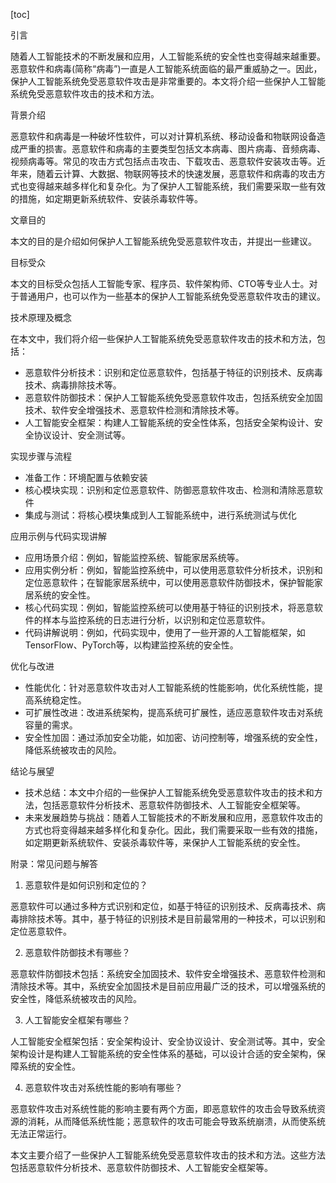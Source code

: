 
[toc]                    
                
                
引言

随着人工智能技术的不断发展和应用，人工智能系统的安全性也变得越来越重要。恶意软件和病毒(简称“病毒”)一直是人工智能系统面临的最严重威胁之一。因此，保护人工智能系统免受恶意软件攻击是非常重要的。本文将介绍一些保护人工智能系统免受恶意软件攻击的技术和方法。

背景介绍

恶意软件和病毒是一种破坏性软件，可以对计算机系统、移动设备和物联网设备造成严重的损害。恶意软件和病毒的主要类型包括文本病毒、图片病毒、音频病毒、视频病毒等。常见的攻击方式包括点击攻击、下载攻击、恶意软件安装攻击等。近年来，随着云计算、大数据、物联网等技术的快速发展，恶意软件和病毒的攻击方式也变得越来越多样化和复杂化。为了保护人工智能系统，我们需要采取一些有效的措施，如定期更新系统软件、安装杀毒软件等。

文章目的

本文的目的是介绍如何保护人工智能系统免受恶意软件攻击，并提出一些建议。

目标受众

本文的目标受众包括人工智能专家、程序员、软件架构师、CTO等专业人士。对于普通用户，也可以作为一些基本的保护人工智能系统免受恶意软件攻击的建议。

技术原理及概念

在本文中，我们将介绍一些保护人工智能系统免受恶意软件攻击的技术和方法，包括：

- 恶意软件分析技术：识别和定位恶意软件，包括基于特征的识别技术、反病毒技术、病毒排除技术等。
- 恶意软件防御技术：保护人工智能系统免受恶意软件攻击，包括系统安全加固技术、软件安全增强技术、恶意软件检测和清除技术等。
- 人工智能安全框架：构建人工智能系统的安全性体系，包括安全架构设计、安全协议设计、安全测试等。

实现步骤与流程

- 准备工作：环境配置与依赖安装
- 核心模块实现：识别和定位恶意软件、防御恶意软件攻击、检测和清除恶意软件
- 集成与测试：将核心模块集成到人工智能系统中，进行系统测试与优化

应用示例与代码实现讲解

- 应用场景介绍：例如，智能监控系统、智能家居系统等。
- 应用实例分析：例如，智能监控系统中，可以使用恶意软件分析技术，识别和定位恶意软件；在智能家居系统中，可以使用恶意软件防御技术，保护智能家居系统的安全性。
- 核心代码实现：例如，智能监控系统可以使用基于特征的识别技术，将恶意软件的样本与监控系统的日志进行分析，以识别和定位恶意软件。
- 代码讲解说明：例如，代码实现中，使用了一些开源的人工智能框架，如TensorFlow、PyTorch等，以构建监控系统的安全性。

优化与改进

- 性能优化：针对恶意软件攻击对人工智能系统的性能影响，优化系统性能，提高系统稳定性。
- 可扩展性改进：改进系统架构，提高系统可扩展性，适应恶意软件攻击对系统容量的需求。
- 安全性加固：通过添加安全功能，如加密、访问控制等，增强系统的安全性，降低系统被攻击的风险。

结论与展望

- 技术总结：本文中介绍的一些保护人工智能系统免受恶意软件攻击的技术和方法，包括恶意软件分析技术、恶意软件防御技术、人工智能安全框架等。
- 未来发展趋势与挑战：随着人工智能技术的不断发展和应用，恶意软件攻击的方式也将变得越来越多样化和复杂化。因此，我们需要采取一些有效的措施，如定期更新系统软件、安装杀毒软件等，来保护人工智能系统的安全性。

附录：常见问题与解答

1. 恶意软件是如何识别和定位的？

恶意软件可以通过多种方式识别和定位，如基于特征的识别技术、反病毒技术、病毒排除技术等。其中，基于特征的识别技术是目前最常用的一种技术，可以识别和定位恶意软件。

2. 恶意软件防御技术有哪些？

恶意软件防御技术包括：系统安全加固技术、软件安全增强技术、恶意软件检测和清除技术等。其中，系统安全加固技术是目前应用最广泛的技术，可以增强系统的安全性，降低系统被攻击的风险。

3. 人工智能安全框架有哪些？

人工智能安全框架包括：安全架构设计、安全协议设计、安全测试等。其中，安全架构设计是构建人工智能系统的安全性体系的基础，可以设计合适的安全架构，保障系统的安全性。

4. 恶意软件攻击对系统性能的影响有哪些？

恶意软件攻击对系统性能的影响主要有两个方面，即恶意软件的攻击会导致系统资源的消耗，从而降低系统性能；恶意软件的攻击可能会导致系统崩溃，从而使系统无法正常运行。

本文主要介绍了一些保护人工智能系统免受恶意软件攻击的技术和方法。这些方法包括恶意软件分析技术、恶意软件防御技术、人工智能安全框架等。

